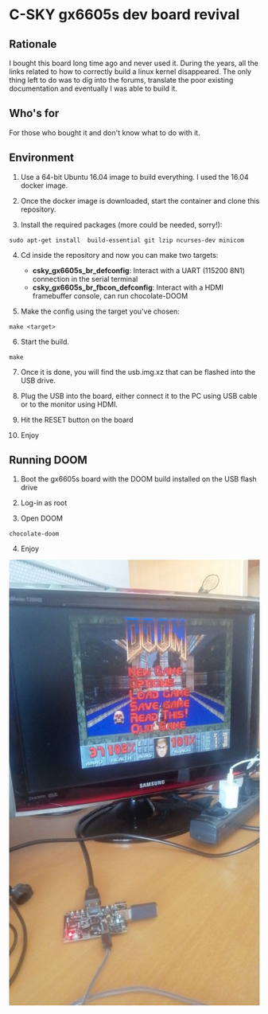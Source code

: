 # C-SKY gx6605s dev board revival

## Rationale
I bought this board long time ago and never used it. During the years, all the links related to how to correctly build a linux kernel disappeared.
The only thing left to do was to dig into the forums, translate the poor existing documentation and eventually I was able to build it.

## Who's for
For those who bought it and don't know what to do with it. 

## Environment
1) Use a 64-bit Ubuntu 16.04 image to build everything. I used the 16.04 docker image.

2) Once the docker image is downloaded, start the container and clone this repository.

3) Install the required packages (more could be needed, sorry!):
```
sudo apt-get install  build-essential git lzip ncurses-dev minicom
```
4) Cd inside the repository and now you can make two targets:
    - **csky_gx6605s_br_defconfig**: Interact with a UART (115200 8N1) connection in the serial terminal
    - **csky_gx6605s_br_fbcon_defconfig**: Interact with a HDMI framebuffer console, can run chocolate-DOOM

5) Make the config using the target you've chosen:
```
make <target>
```

6) Start the build.
```
make
```

7) Once it is done, you will find the usb.img.xz that can be flashed into the USB drive.

8) Plug the USB into the board, either connect it to the PC using USB cable or to the monitor using HDMI.

9) Hit the RESET button on the board

10) Enjoy

## Running DOOM

1) Boot the gx6605s board with the DOOM build installed on the USB flash drive

2) Log-in as root

3) Open DOOM

```
chocolate-doom
```
4) Enjoy

![DOOM on gx6605s](./img/chocolate_doom_demo.jpg)